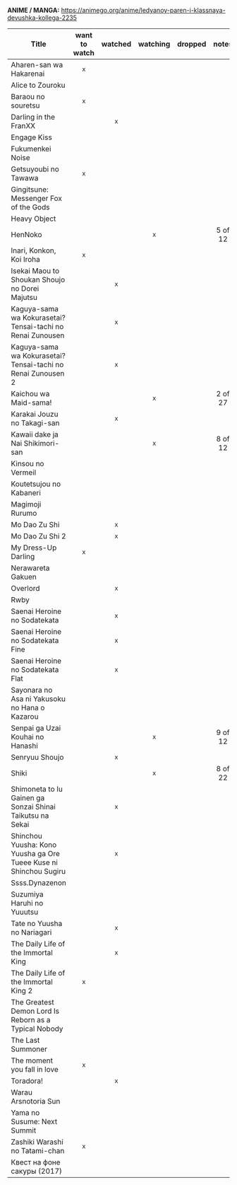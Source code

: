 __ANIME / MANGA:__
https://animego.org/anime/ledyanoy-paren-i-klassnaya-devushka-kollega-2235

| Title                                                             | want to watch | watched | watching | dropped |  notes  | lovely? |
|-------------------------------------------------------------------|:-------------:|:-------:|:--------:|:-------:|:-------:|:-------:|
| Aharen-san wa Hakarenai                                           |      `x`      |         |          |         |         |         |
| Alice to Zouroku                                                  |               |         |          |         |         |         |
| Baraou no souretsu                                                |      `x`      |         |          |         |         |         |
| Darling in the FranXX                                             |               |   `x`   |          |         |         |   `x`   |
| Engage Kiss                                                       |               |         |          |         |         |         |
| Fukumenkei Noise                                                  |               |         |          |         |         |         |
| Getsuyoubi no Tawawa                                              |      `x`      |         |          |         |         |         |
| Gingitsune: Messenger Fox of the Gods                             |               |         |          |         |         |         |
| Heavy Object                                                      |               |         |          |         |         |         |
| HenNoko                                                           |               |         |    `x`   |         | 5 of 12 |         |
| Inari, Konkon, Koi Iroha                                          |      `x`      |         |          |         |         |         |
| Isekai Maou to Shoukan Shoujo no Dorei Majutsu                    |               |   `x`   |          |         |         |   `x`   |
| Kaguya-sama wa Kokurasetai? Tensai-tachi no Renai Zunousen        |               |   `x`   |          |         |         |   `x`   |
| Kaguya-sama wa Kokurasetai? Tensai-tachi no Renai Zunousen 2      |               |   `x`   |          |         |         |   `x`   |
| Kaichou wa Maid-sama!                                             |               |         |    `x`   |         | 2 of 27 |         |
| Karakai Jouzu no Takagi-san                                       |               |   `x`   |          |         |         |   `x`   |
| Kawaii dake ja Nai Shikimori-san                                  |               |         |    `x`   |         | 8 of 12 |         |
| Kinsou no Vermeil                                                 |               |         |          |         |         |         |
| Koutetsujou no Kabaneri                                           |               |         |          |         |         |         |
| Magimoji Rurumo                                                   |               |         |          |         |         |         |
| Mo Dao Zu Shi                                                     |               |   `x`   |          |         |         |   `x`   |
| Mo Dao Zu Shi 2                                                   |               |   `x`   |          |         |         |   `x`   |
| My Dress-Up Darling                                               |      `x`      |         |          |         |         |         |
| Nerawareta Gakuen                                                 |               |         |          |         |         |         |
| Overlord                                                          |               |   `x`   |          |         |         |   `x`   |
| Rwby                                                              |               |         |          |         |         |         |
| Saenai Heroine no Sodatekata                                      |               |   `x`   |          |         |         |   `x`   |
| Saenai Heroine no Sodatekata Fine                                 |               |   `x`   |          |         |         |   `x`   |
| Saenai Heroine no Sodatekata Flat                                 |               |   `x`   |          |         |         |   `x`   |
| Sayonara no Asa ni Yakusoku no Hana o Kazarou                     |               |         |          |         |         |         |
| Senpai ga Uzai Kouhai no Hanashi                                  |               |         |    `x`   |         | 9 of 12 |         |
| Senryuu Shoujo                                                    |               |   `x`   |          |         |         |   `x`   |
| Shiki                                                             |               |         |    `x`   |         | 8 of 22 |         |
| Shimoneta to Iu Gainen ga Sonzai Shinai Taikutsu na Sekai         |               |   `x`   |          |         |         |   `x`   |
| Shinchou Yuusha: Kono Yuusha ga Ore Tueee Kuse ni Shinchou Sugiru |               |   `x`   |          |         |         |   `x`   |
| Ssss.Dynazenon                                                    |               |         |          |         |         |         |
| Suzumiya Haruhi no Yuuutsu                                        |               |         |          |         |         |         |
| Tate no Yuusha no Nariagari                                       |               |   `x`   |          |         |         |   `x`   |
| The Daily Life of the Immortal King                               |               |   `x`   |          |         |         |         |
| The Daily Life of the Immortal King 2                             |      `x`      |         |          |         |         |         |
| The Greatest Demon Lord Is Reborn as a Typical Nobody             |               |         |          |         |         |         |
| The Last Summoner                                                 |               |         |          |         |         |         |
| The moment you fall in love                                       |      `x`      |         |          |         |         |         |
| Toradora!                                                         |               |   `x`   |          |         |         |   `x`   |
| Warau Arsnotoria Sun                                              |               |         |          |         |         |         |
| Yama no Susume: Next Summit                                       |               |         |          |         |         |         |
| Zashiki Warashi no Tatami-chan                                    |      `x`      |         |          |         |         |         |
| Квест на фоне сакуры (2017)                                       |               |         |          |         |         |         |
